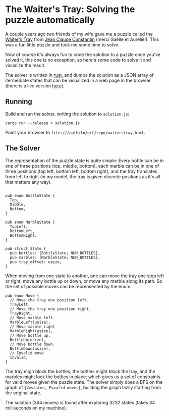 # The Waiter's Tray: Solving the puzzle automatically

A couple years ago two friends of my wife gave me a puzzle called the [Waiter's Tray](https://www.logicagiochi.com/fr/the-waiters-tray-le-vin-est-servi) from [Jean Claude Constantin](http://www.constantin-jean-clau.de/) (merci Gaëlle et Aurélie!). This was a fun little puzzle and took me some time to solve.

Now of course it's always fun to code the solution to a puzzle once you've solved it, this one is no exception, so here's some code to solve it and visualize the result.

The solver is written in [rust](https://www.rust-lang.org/), and dumps the solution as a JSON array of itermediate states that can be visualized in a web page in the browser (there is a live version [here](http://legrosbuffle.github.io/waiterstray/waiterstray.html)).


## Running

Build and run the solver, writing the solution to `solution.js`:

```
cargo run --release > solution.js
```

Point your browser to `file:///path/to/git/repo/waiterstray.html`.


## The Solver

The representation of the puzzle state is quite simple: Every bottle can be in one of three positions (top, middle, bottom), each marble can be in one of three positions (top left, bottom left, bottom right), and the tray translates from left to right (in my model, the tray is given discrete positions as it's all that matters any way).

```

pub enum BottleState {
  Top,
  Middle,
  Bottom,
}

pub enum MarbleState {
  TopLeft,
  BottomLeft,
  BottomRight,
}

pub struct State {
  pub bottles: [BottleState; NUM_BOTTLES],
  pub marbles: [MarbleState; NUM_BOTTLES],
  pub tray_offset: usize,
}
```

When moving from one state to another, one can move the tray one step left or right, move any bottle up or down, or move any marble along its path. So the set of possible moves can be reprensented by the enum:

```
pub enum Move {
  // Move the tray one position left.
  TrayLeft,
  // Move the tray one position right.
  TrayRight,
  // Move marble left.
  MarbleLeft(usize),
  // Move marble right
  MarbleRight(usize),
  // Move bottle up.
  BottleUp(usize),
  // Move bottle down.
  BottleDown(usize),
  // Invalid move
  Invalid,
}
```

The tray migh block the bottles, the bottles might block the tray, and the marbles might lock the bottles in place; which gives us a set of constraints for valid moves given the puzzle state. The solver simply does a BFS on the graph of `{V=states, E=valid moves}`, building the graph lazily starting from the original state.

The solution (364 moves) is found after exploring 3232 states (takes 34 milliseconds on my machine).

